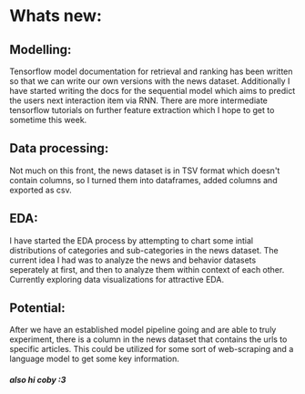 # Whats new:

## Modelling:
Tensorflow model documentation for retrieval and ranking has been written so that we can write our own versions with the news dataset. Additionally I have started writing the docs for the sequential model which aims to predict the users next interaction item via RNN. There are more intermediate tensorflow tutorials on further feature extraction which I hope to get to sometime this week. 

## Data processing:
Not much on this front, the news dataset is in TSV format which doesn't contain columns, so I turned them into dataframes, added columns and exported as csv. 

## EDA:
I have started the EDA process by attempting to chart some intial distributions of categories and sub-categories in the news dataset. The current idea I had was to analyze the news and behavior datasets seperately at first, and then to analyze them within context of each other. Currently exploring data visualizations for attractive EDA.   


## Potential: 
After we have an established model pipeline going and are able to truly experiment, there is a column in the news dataset that contains the urls to specific articles. This could be utilized for some sort of web-scraping and a language model to get some key information.

##### also hi coby :3


